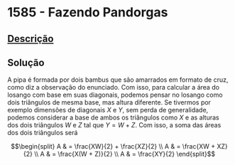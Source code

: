 # 1585 - Fazendo Pandorgas

## [Descrição](https://www.beecrowd.com.br/judge/pt/problems/view/1585)

## Solução

A pipa é formada por dois bambus que são amarrados em formato de cruz, como diz a observação do enunciado. Com isso, para calcular a área do losango com base em suas diagonais, podemos pensar no losango como dois triângulos de mesma base, mas altura diferente. Se tivermos por exemplo dimensões de diagonais $X$ e $Y$, sem perda de generalidade, podemos considerar a base de ambos os triângulos como $X$ e as alturas dos dois triângulos $W$ e $Z$ tal que $Y = W + Z$. Com isso, a soma das áreas dos dois triângulos será

$$\begin{split}
A & = \frac{XW}{2} + \frac{XZ}{2} \\
A & = \frac{XW + XZ}{2} \\
A & = \frac{X(W + Z)}{2} \\
A & = \frac{XY}{2}
\end{split}$$
